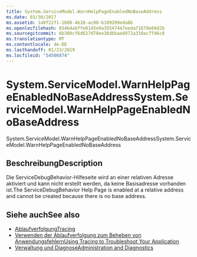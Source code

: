 ```yaml
---
title: System.ServiceModel.WarnHelpPageEnabledNoBaseAddress
ms.date: 03/30/2017
ms.assetid: 1a0f22f1-1b08-4b10-ac08-b109209eda8b
ms.openlocfilehash: 034b4abffe0145e9a35547447eeda71679e66d2b
ms.sourcegitcommit: 6b308cf6d627d78ee36dbbae8972a310ac7fd6c8
ms.translationtype: MT
ms.contentlocale: de-DE
ms.lasthandoff: 01/23/2019
ms.locfileid: "54506874"
---
```

# <a name="systemservicemodelwarnhelppageenablednobaseaddress"></a><span data-ttu-id="c2473-102">System.ServiceModel.WarnHelpPageEnabledNoBaseAddress</span><span class="sxs-lookup"><span data-stu-id="c2473-102">System.ServiceModel.WarnHelpPageEnabledNoBaseAddress</span></span>
<span data-ttu-id="c2473-103">System.ServiceModel.WarnHelpPageEnabledNoBaseAddress</span><span class="sxs-lookup"><span data-stu-id="c2473-103">System.ServiceModel.WarnHelpPageEnabledNoBaseAddress</span></span>  
  
## <a name="description"></a><span data-ttu-id="c2473-104">Beschreibung</span><span class="sxs-lookup"><span data-stu-id="c2473-104">Description</span></span>  
 <span data-ttu-id="c2473-105">Die ServiceDebugBehavior-Hilfeseite wird an einer relativen Adresse aktiviert und kann nicht erstellt werden, da keine Basisadresse vorhanden ist.</span><span class="sxs-lookup"><span data-stu-id="c2473-105">The ServiceDebugBehavior Help Page is enabled at a relative address and cannot be created because there is no base address.</span></span>  
  
## <a name="see-also"></a><span data-ttu-id="c2473-106">Siehe auch</span><span class="sxs-lookup"><span data-stu-id="c2473-106">See also</span></span>
- [<span data-ttu-id="c2473-107">Ablaufverfolgung</span><span class="sxs-lookup"><span data-stu-id="c2473-107">Tracing</span></span>](../../../../../docs/framework/wcf/diagnostics/tracing/index.md)
- [<span data-ttu-id="c2473-108">Verwenden der Ablaufverfolgung zum Beheben von Anwendungsfehlern</span><span class="sxs-lookup"><span data-stu-id="c2473-108">Using Tracing to Troubleshoot Your Application</span></span>](../../../../../docs/framework/wcf/diagnostics/tracing/using-tracing-to-troubleshoot-your-application.md)
- [<span data-ttu-id="c2473-109">Verwaltung und Diagnose</span><span class="sxs-lookup"><span data-stu-id="c2473-109">Administration and Diagnostics</span></span>](../../../../../docs/framework/wcf/diagnostics/index.md)

